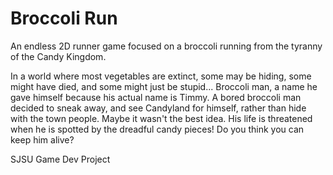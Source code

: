 # Broccoli Run

An endless 2D runner game focused on a broccoli running from the tyranny of the Candy Kingdom.

In a world where most vegetables are extinct, some may be hiding, some might have died, and some might just be stupid... Broccoli man, a name he gave himself because his actual name is Timmy. A bored broccoli man decided to sneak away, and see Candyland for himself, rather than hide with the town people. Maybe it wasn't the best idea. His life is threatened when he is spotted by the dreadful candy pieces! Do you think you can keep him alive?

SJSU Game Dev Project
